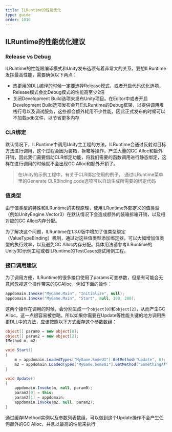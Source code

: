```yaml
---
title: ILRuntime的性能优化
type: guide
order: 1010
---
```


## ILRuntime的性能优化建议

### Release vs Debug
ILRuntime的性能跟编译模式和Unity发布选项有着非常大的关系，要想ILRuntime发挥最高性能，需要确保以下两点：

- 热更用的DLL编译的时候一定要选择Release模式，或者开启代码优化选项，Release模式会比Debug模式的性能高至少2倍
- 关闭Development Build选项来发布Unity项目。在Editor中或者开启Development Build选项发布会开启ILRuntime的Debug框架，以提供调用堆栈行号以及调试服务，这些都会额外耗用不少性能，因此正式发布的时候可以不加载pdb文件，以节省更多内存

### CLR绑定
默认情况下，ILRuntime中调用Unity主工程的方法，ILRuntime会通过反射对目标方法进行调用，这个过程会因为装箱，拆箱等操作，产生大量的GC Alloc和额外开销，因此我们需要借助CLR绑定功能，将我们需要的函数调用进行静态绑定，这样在进行调用的时候就不会出现GC Alloc和额外开销了。

>在Unity的示例工程中，有关于CLR绑定使用的例子，
通过ILRuntime菜单里的Generate CLRBinding code选项可以自动生成所需要的绑定代码

### 值类型

由于值类型的特殊和ILRuntime的实现原理，使用ILRuntime外部定义的值类型（例如UnityEngine.Vector3）在默认情况下会造成额外的装箱拆箱开销，以及相对应的GC Alloc内存分配。

为了解决这个问题，ILRuntime在1.3.0版中增加了值类型绑定（ValueTypeBinding）机制，通过对这些值类型添加绑定器，可以大幅增加值类型的执行效率，以及避免GC Alloc内存分配。具体用法请参考ILRuntime的Unity3D示例工程或者ILRuntime的TestCases测试用例工程。

### 接口调用建议
为了调用方便，ILRuntime的很多接口使用了params可变参数，但是有可能会无意间忽视这个操作带来的GCAlloc，例如下面的操作：
```csharp
appdomain.Invoke("MyGame.Main", "Initialize", null);
appdomain.Invoke("MyGame.Main", "Start", null, 100, 200);
```

这两个操作在调用的时候，会分别生成一个`object[0]`和`object[2]`，从而产生GC Alloc，这一点很容易被忽略。所以如果你需要在Update等性能关键的地方调用热更DLL中的方法，应该按照以下方式缓存这个参数数组：
```csharp
object[] param0 = new object[0];
object[] param2 = new object[2];
IMethod m, m2;

void Start()
{
    m = appdomain.LoadedTypes["MyGame.SomeUI"].GetMethod("Update", 0);
	m2 = appdomain.LoadedTypes["MyGame.SomeUI"].GetMethod("SomethingAfterUpdate", 2);
}

void Update()
{
    appdomain.Invoke(m, null, param0);
	param2[0] = this;
	param2[1] = appdomain;
	appdomain.Invoke(m2, null, param2);
}
```

通过缓存IMethod实例以及参数列表数组，可以做到这个Update操作不会产生任何额外的GC Alloc，并且以最高的性能来执行